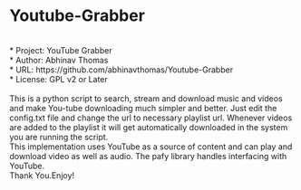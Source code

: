 # Youtube-Grabber #
<br> 
* Project: YouTube Grabber
</br> 
* Author: Abhinav Thomas
</br> 
* URL: https://github.com/abhinavthomas/Youtube-Grabber
</br> 
* License: GPL v2 or Later
</br></br>
This is a python script to search, stream and download music and videos and make You-tube downloading much simpler and better.
Just edit the config.txt file and change the url to necessary playlist url. Whenever videos are added to the playlist it will get automatically downloaded in the system you are running the script.
</br>This implementation uses YouTube as a source of content and can play and download video as well as audio. The pafy library handles interfacing with YouTube.
</br> Thank You.Enjoy!
